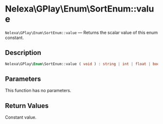 # Nelexa\GPlay\Enum\SortEnum::value
`Nelexa\GPlay\Enum\SortEnum::value` — Returns the scalar value of this enum constant.

## Description
```php
Nelexa\GPlay\Enum\SortEnum::value ( void ) : string | int | float | bool | array | null
```

## Parameters
This function has no parameters.

## Return Values
Constant value.

